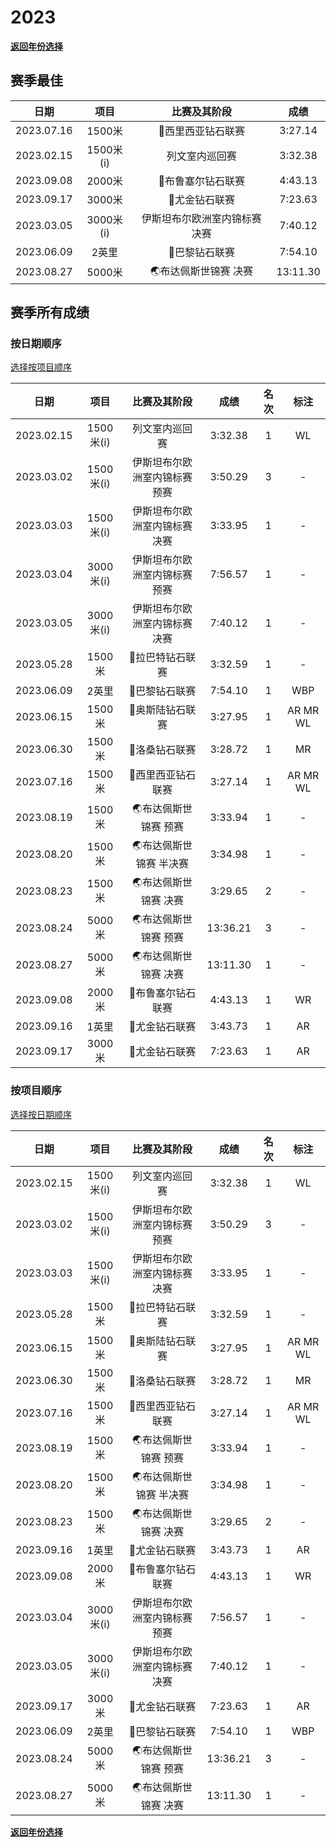 # 2023

**[返回年份选择](../Results.md)**

## 赛季最佳

|    日期    |   项目    |         比赛及其阶段          |   成绩   |
| :--------: | :-------: | :---------------------------: | :------: |
| 2023.07.16 |  1500米   |       💎西里西亚钻石联赛       | 3:27.14  |
| 2023.02.15 | 1500米(i) |        列文室内巡回赛         | 3:32.38  |
| 2023.09.08 |  2000米   |       💎布鲁塞尔钻石联赛       | 4:43.13  |
| 2023.09.17 |  3000米   |         💎尤金钻石联赛         | 7:23.63  |
| 2023.03.05 | 3000米(i) | 伊斯坦布尔欧洲室内锦标赛 决赛 | 7:40.12  |
| 2023.06.09 |   2英里   |         💎巴黎钻石联赛         | 7:54.10  |
| 2023.08.27 |  5000米   |     🌏布达佩斯世锦赛 决赛      | 13:11.30 |

## 赛季所有成绩

### 按日期顺序<a id='1'></a>

[选择按项目顺序](#2)

|    日期    |   项目    |         比赛及其阶段          |   成绩   | 名次 |   标注   |
| :--------: | :-------: | :---------------------------: | :------: | :--: | :------: |
| 2023.02.15 | 1500米(i) |        列文室内巡回赛         | 3:32.38  |  1   |    WL    |
| 2023.03.02 | 1500米(i) | 伊斯坦布尔欧洲室内锦标赛 预赛 | 3:50.29  |  3   |    -     |
| 2023.03.03 | 1500米(i) | 伊斯坦布尔欧洲室内锦标赛 决赛 | 3:33.95  |  1   |    -     |
| 2023.03.04 | 3000米(i) | 伊斯坦布尔欧洲室内锦标赛 预赛 | 7:56.57  |  1   |    -     |
| 2023.03.05 | 3000米(i) | 伊斯坦布尔欧洲室内锦标赛 决赛 | 7:40.12  |  1   |    -     |
| 2023.05.28 |  1500米   |        💎拉巴特钻石联赛        | 3:32.59  |  1   |    -     |
| 2023.06.09 |   2英里   |         💎巴黎钻石联赛         | 7:54.10  |  1   |   WBP    |
| 2023.06.15 |  1500米   |        💎奥斯陆钻石联赛        | 3:27.95  |  1   | AR MR WL |
| 2023.06.30 |  1500米   |         💎洛桑钻石联赛         | 3:28.72  |  1   |    MR    |
| 2023.07.16 |  1500米   |       💎西里西亚钻石联赛       | 3:27.14  |  1   | AR MR WL |
| 2023.08.19 |  1500米   |     🌏布达佩斯世锦赛 预赛      | 3:33.94  |  1   |    -     |
| 2023.08.20 |  1500米   |    🌏布达佩斯世锦赛 半决赛     | 3:34.98  |  1   |    -     |
| 2023.08.23 |  1500米   |     🌏布达佩斯世锦赛 决赛      | 3:29.65  |  2   |    -     |
| 2023.08.24 |  5000米   |     🌏布达佩斯世锦赛 预赛      | 13:36.21 |  3   |    -     |
| 2023.08.27 |  5000米   |     🌏布达佩斯世锦赛 决赛      | 13:11.30 |  1   |    -     |
| 2023.09.08 |  2000米   |       💎布鲁塞尔钻石联赛       | 4:43.13  |  1   |    WR    |
| 2023.09.16 |   1英里   |         💎尤金钻石联赛         | 3:43.73  |  1   |    AR    |
| 2023.09.17 |  3000米   |         💎尤金钻石联赛         | 7:23.63  |  1   |    AR    |

### 按项目顺序<a id='2'></a>

[选择按日期顺序](#1)

|    日期    |   项目    |         比赛及其阶段          |   成绩   | 名次 |   标注   |
| :--------: | :-------: | :---------------------------: | :------: | :--: | :------: |
| 2023.02.15 | 1500米(i) |        列文室内巡回赛         | 3:32.38  |  1   |    WL    |
| 2023.03.02 | 1500米(i) | 伊斯坦布尔欧洲室内锦标赛 预赛 | 3:50.29  |  3   |    -     |
| 2023.03.03 | 1500米(i) | 伊斯坦布尔欧洲室内锦标赛 决赛 | 3:33.95  |  1   |    -     |
| 2023.05.28 |  1500米   |        💎拉巴特钻石联赛        | 3:32.59  |  1   |    -     |
| 2023.06.15 |  1500米   |        💎奥斯陆钻石联赛        | 3:27.95  |  1   | AR MR WL |
| 2023.06.30 |  1500米   |         💎洛桑钻石联赛         | 3:28.72  |  1   |    MR    |
| 2023.07.16 |  1500米   |       💎西里西亚钻石联赛       | 3:27.14  |  1   | AR MR WL |
| 2023.08.19 |  1500米   |     🌏布达佩斯世锦赛 预赛      | 3:33.94  |  1   |    -     |
| 2023.08.20 |  1500米   |    🌏布达佩斯世锦赛 半决赛     | 3:34.98  |  1   |    -     |
| 2023.08.23 |  1500米   |     🌏布达佩斯世锦赛 决赛      | 3:29.65  |  2   |    -     |
| 2023.09.16 |   1英里   |         💎尤金钻石联赛         | 3:43.73  |  1   |    AR    |
| 2023.09.08 |  2000米   |       💎布鲁塞尔钻石联赛       | 4:43.13  |  1   |    WR    |
| 2023.03.04 | 3000米(i) | 伊斯坦布尔欧洲室内锦标赛 预赛 | 7:56.57  |  1   |    -     |
| 2023.03.05 | 3000米(i) | 伊斯坦布尔欧洲室内锦标赛 决赛 | 7:40.12  |  1   |    -     |
| 2023.09.17 |  3000米   |         💎尤金钻石联赛         | 7:23.63  |  1   |    AR    |
| 2023.06.09 |   2英里   |         💎巴黎钻石联赛         | 7:54.10  |  1   |   WBP    |
| 2023.08.24 |  5000米   |     🌏布达佩斯世锦赛 预赛      | 13:36.21 |  3   |    -     |
| 2023.08.27 |  5000米   |     🌏布达佩斯世锦赛 决赛      | 13:11.30 |  1   |    -     |

**[返回年份选择](../Results.md)**

